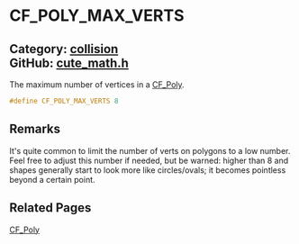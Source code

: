 # CF_POLY_MAX_VERTS

Category: [collision](https://github.com/RandyGaul/cute_framework/blob/master/docs/api_reference?id=collision)  
GitHub: [cute_math.h](https://github.com/RandyGaul/cute_framework/blob/master/include/cute_math.h)  
---

The maximum number of vertices in a [CF_Poly](https://github.com/RandyGaul/cute_framework/blob/master/docs/collision/cf_poly.md).

```cpp
#define CF_POLY_MAX_VERTS 8
```

## Remarks

It's quite common to limit the number of verts on polygons to a low number. Feel free to adjust this number if needed,
but be warned: higher than 8 and shapes generally start to look more like circles/ovals; it becomes pointless beyond a certain point.

## Related Pages

[CF_Poly](https://github.com/RandyGaul/cute_framework/blob/master/docs/collision/cf_poly.md)  
